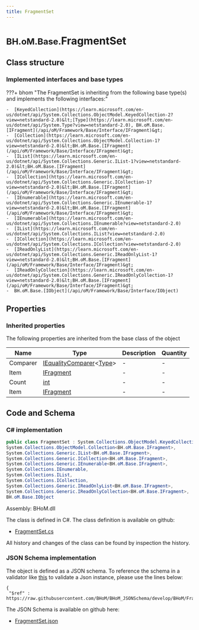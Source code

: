 ```yaml
---
title: FragmentSet
---
```


# <small>BH.oM.Base.</small>**FragmentSet**



## Class structure

### Implemented interfaces and base types

???+ bhom "The FragmentSet is inheriting from the following base type(s) and implements the following interfaces:"

    -  [KeyedCollection](https://learn.microsoft.com/en-us/dotnet/api/System.Collections.ObjectModel.KeyedCollection-2?view=netstandard-2.0)&lt;[Type](https://learn.microsoft.com/en-us/dotnet/api/System.Type?view=netstandard-2.0), BH.oM.Base.[IFragment](/api/oM/Framework/Base/Interface/IFragment)&gt;
    -  [Collection](https://learn.microsoft.com/en-us/dotnet/api/System.Collections.ObjectModel.Collection-1?view=netstandard-2.0)&lt;BH.oM.Base.[IFragment](/api/oM/Framework/Base/Interface/IFragment)&gt;
    -  [IList](https://learn.microsoft.com/en-us/dotnet/api/System.Collections.Generic.IList-1?view=netstandard-2.0)&lt;BH.oM.Base.[IFragment](/api/oM/Framework/Base/Interface/IFragment)&gt;
    -  [ICollection](https://learn.microsoft.com/en-us/dotnet/api/System.Collections.Generic.ICollection-1?view=netstandard-2.0)&lt;BH.oM.Base.[IFragment](/api/oM/Framework/Base/Interface/IFragment)&gt;
    -  [IEnumerable](https://learn.microsoft.com/en-us/dotnet/api/System.Collections.Generic.IEnumerable-1?view=netstandard-2.0)&lt;BH.oM.Base.[IFragment](/api/oM/Framework/Base/Interface/IFragment)&gt;
    -  [IEnumerable](https://learn.microsoft.com/en-us/dotnet/api/System.Collections.IEnumerable?view=netstandard-2.0)
    -  [IList](https://learn.microsoft.com/en-us/dotnet/api/System.Collections.IList?view=netstandard-2.0)
    -  [ICollection](https://learn.microsoft.com/en-us/dotnet/api/System.Collections.ICollection?view=netstandard-2.0)
    -  [IReadOnlyList](https://learn.microsoft.com/en-us/dotnet/api/System.Collections.Generic.IReadOnlyList-1?view=netstandard-2.0)&lt;BH.oM.Base.[IFragment](/api/oM/Framework/Base/Interface/IFragment)&gt;
    -  [IReadOnlyCollection](https://learn.microsoft.com/en-us/dotnet/api/System.Collections.Generic.IReadOnlyCollection-1?view=netstandard-2.0)&lt;BH.oM.Base.[IFragment](/api/oM/Framework/Base/Interface/IFragment)&gt;
    -  BH.oM.Base.[IObject](/api/oM/Framework/Base/Interface/IObject)


## Properties

### Inherited properties
The following properties are inherited from the base class of the object

| Name             | Type             | Description      | Quantity         |
|------------------|------------------|------------------|------------------|
| Comparer | [IEqualityComparer](https://learn.microsoft.com/en-us/dotnet/api/System.Collections.Generic.IEqualityComparer-1?view=netstandard-2.0)&lt;[Type](https://learn.microsoft.com/en-us/dotnet/api/System.Type?view=netstandard-2.0)&gt; | - | - |
| Item | [IFragment](/api/oM/Framework/Base/Interface/IFragment) | - | - |
| Count | [int](https://learn.microsoft.com/en-us/dotnet/api/System.Int32?view=netstandard-2.0) | - | - |
| Item | [IFragment](/api/oM/Framework/Base/Interface/IFragment) | - | - |


## Code and Schema

### C# implementation

``` C# title="C#"
public class FragmentSet : System.Collections.ObjectModel.KeyedCollection<System.Type, BH.oM.Base.IFragment>,
System.Collections.ObjectModel.Collection<BH.oM.Base.IFragment>,
System.Collections.Generic.IList<BH.oM.Base.IFragment>,
System.Collections.Generic.ICollection<BH.oM.Base.IFragment>,
System.Collections.Generic.IEnumerable<BH.oM.Base.IFragment>,
System.Collections.IEnumerable,
System.Collections.IList,
System.Collections.ICollection,
System.Collections.Generic.IReadOnlyList<BH.oM.Base.IFragment>,
System.Collections.Generic.IReadOnlyCollection<BH.oM.Base.IFragment>,
BH.oM.Base.IObject
```

Assembly: BHoM.dll

The class is defined in C#. The class definition is available on github:

- [FragmentSet.cs](https://github.com/BHoM/BHoM/blob/develop/BHoM/FragmentSet.cs)

All history and changes of the class can be found by inspection the history.
### JSON Schema implementation

The object is defined as a JSON schema. To reference the schema in a validator like [this](https://www.jsonschemavalidator.net/) to validate a Json instance, please use the lines below:

``` { .json .copy .select } title="JSON Schema"
{
 "$ref" : https://raw.githubusercontent.com/BHoM/BHoM_JSONSchema/develop/BHoM/FragmentSet.json}
```

The JSON Schema is available on github here:

- [FragmentSet.json](https://github.com/BHoM/BHoM_JSONSchema/blob/develop/BHoM/FragmentSet.json)
